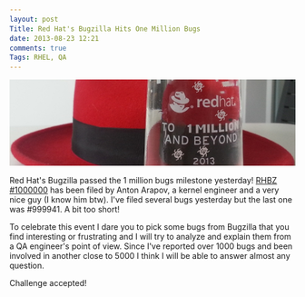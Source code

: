 ```yaml
---
layout: post
Title: Red Hat's Bugzilla Hits One Million Bugs
date: 2013-08-23 12:21
comments: true
Tags: RHEL, QA
---
```


!["RHBZ 1 million"](/images/redhat_1mil_bugs.jpg "RHBZ 1 million")

Red Hat's Bugzilla passed the 1 million bugs milestone yesterday!
[RHBZ #1000000](https://bugzilla.redhat.com/show_bug.cgi?id=1000000) has been
filed by Anton Arapov, a kernel engineer and a very nice guy (I know him btw).
I've filed several bugs yesterday but the last one was #999941. A bit too short!

To celebrate this event I dare you to pick some bugs from Bugzilla that you find
interesting or frustrating and I will try to analyze and explain them from a
QA engineer's point of view. Since I've reported over 1000 bugs and been involved in
another close to 5000 I think I will be able to answer almost any question.

Challenge accepted!
